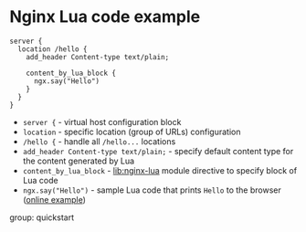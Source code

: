 # Nginx Lua code example

```nginx
server {
  location /hello {
    add_header Content-type text/plain;
    
    content_by_lua_block {
      ngx.say("Hello")
    }
  }
}
```

- `server {` - virtual host configuration block
- `location` - specific location (group of URLs) configuration
- `/hello {` - handle all `/hello...` locations
- `add_header Content-type text/plain;` - specify default content type for the content generated by Lua
- `content_by_lua_block` - [lib:nginx-lua](/nginx-lua/how-to-install-nginx-lua-module-in-ubuntu-ubuntuversion) module directive to specify block of Lua code
- `ngx.say("Hello")` - sample Lua code that prints `Hello` to the browser ([online example](http://lua.onelinerhub.com/hello))

group: quickstart


